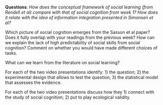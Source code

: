 **Questions**:
*How does the conceptual framework of social learning (from Rendell et al) compare with that of social cognition from week 1? How does it relate with the idea of information integration presented in Simonsen et al?*  





Which picture of social cognition emerges from the Sasson et al paper? Does it fully overlap with your readings from the previous week? How can we explain the lack of high predictability of social skills from social cognition? Comment on whether you would have made different choices of tasks.  



What can we learn from the literature on social learning? 


For each of the two video presentations identify: 1) the question; 2) the experimental design that allows to test the question; 3) the statistical model that assesses the evidence.  

For each of the two video presentations discuss how they 1) connect with the study of social cognition; 2) put to play ecological validity.


 